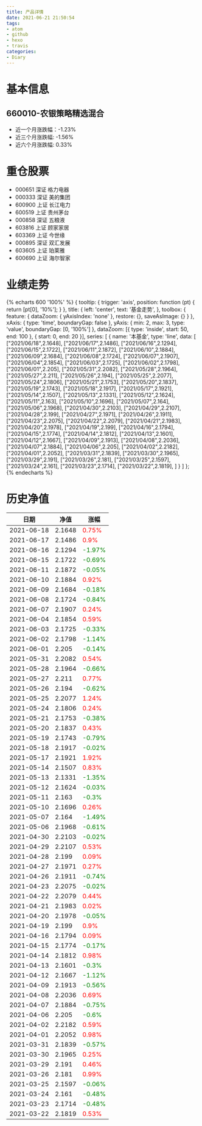 ```yaml
---
title: 产品详情
date: 2021-06-21 21:50:54
tags:
- atom
- github
- hexo
- travis
categories:
- Diary
---
```


# 基本信息
## 660010-农银策略精选混合
- 近一个月涨跌幅：-1.23%
- 近三个月涨跌幅: -1.56%
- 近六个月涨跌幅: 0.33%

# 重仓股票
- 000651 深证 格力电器
- 000333 深证 美的集团
- 600900 上证 长江电力
- 600519 上证 贵州茅台
- 000858 深证 五粮液
- 603816 上证 顾家家居
- 603369 上证 今世缘
- 000895 深证 双汇发展
- 603605 上证 珀莱雅
- 600690 上证 海尔智家
# 业绩走势

{% echarts 600 '100%' %}
{
  tooltip: {
        trigger: 'axis',
        position: function (pt) {
            return [pt[0], '10%'];
        }
    },
    title: {
        left: 'center',
        text: '基金走势',
    },
    toolbox: {
        feature: {
            dataZoom: {
                yAxisIndex: 'none'
            },
            restore: {},
            saveAsImage: {}
        }
    },
    xAxis: {
        type: 'time',
        boundaryGap: false
    },
    yAxis: {
        min: 2,
        max: 3,
        type: 'value',
        boundaryGap: [0, '100%']
    },
    dataZoom: [{
        type: 'inside',
        start: 50,
        end: 100
    }, {
        start: 0,
        end: 20
    }],
    series: [
        {
            name: '本基金',
            type: 'line',
            data: [
["2021/06/18",2.1648],
["2021/06/17",2.1486],
["2021/06/16",2.1294],
["2021/06/15",2.1722],
["2021/06/11",2.1872],
["2021/06/10",2.1884],
["2021/06/09",2.1684],
["2021/06/08",2.1724],
["2021/06/07",2.1907],
["2021/06/04",2.1854],
["2021/06/03",2.1725],
["2021/06/02",2.1798],
["2021/06/01",2.205],
["2021/05/31",2.2082],
["2021/05/28",2.1964],
["2021/05/27",2.211],
["2021/05/26",2.194],
["2021/05/25",2.2077],
["2021/05/24",2.1806],
["2021/05/21",2.1753],
["2021/05/20",2.1837],
["2021/05/19",2.1743],
["2021/05/18",2.1917],
["2021/05/17",2.1921],
["2021/05/14",2.1507],
["2021/05/13",2.1331],
["2021/05/12",2.1624],
["2021/05/11",2.163],
["2021/05/10",2.1696],
["2021/05/07",2.164],
["2021/05/06",2.1968],
["2021/04/30",2.2103],
["2021/04/29",2.2107],
["2021/04/28",2.199],
["2021/04/27",2.1971],
["2021/04/26",2.1911],
["2021/04/23",2.2075],
["2021/04/22",2.2079],
["2021/04/21",2.1983],
["2021/04/20",2.1978],
["2021/04/19",2.199],
["2021/04/16",2.1794],
["2021/04/15",2.1774],
["2021/04/14",2.1812],
["2021/04/13",2.1601],
["2021/04/12",2.1667],
["2021/04/09",2.1913],
["2021/04/08",2.2036],
["2021/04/07",2.1884],
["2021/04/06",2.205],
["2021/04/02",2.2182],
["2021/04/01",2.2052],
["2021/03/31",2.1839],
["2021/03/30",2.1965],
["2021/03/29",2.191],
["2021/03/26",2.181],
["2021/03/25",2.1597],
["2021/03/24",2.161],
["2021/03/23",2.1714],
["2021/03/22",2.1819],
]
        }
    ]
};
{% endecharts %}

# 历史净值

| 日期 | 净值 | 涨幅 |
| --- | --- | --- |
|2021-06-18|2.1648|<font color=red>0.75%</font>|
|2021-06-17|2.1486|<font color=red>0.9%</font>|
|2021-06-16|2.1294|<font color=green>-1.97%</font>|
|2021-06-15|2.1722|<font color=green>-0.69%</font>|
|2021-06-11|2.1872|<font color=green>-0.05%</font>|
|2021-06-10|2.1884|<font color=red>0.92%</font>|
|2021-06-09|2.1684|<font color=green>-0.18%</font>|
|2021-06-08|2.1724|<font color=green>-0.84%</font>|
|2021-06-07|2.1907|<font color=red>0.24%</font>|
|2021-06-04|2.1854|<font color=red>0.59%</font>|
|2021-06-03|2.1725|<font color=green>-0.33%</font>|
|2021-06-02|2.1798|<font color=green>-1.14%</font>|
|2021-06-01|2.205|<font color=green>-0.14%</font>|
|2021-05-31|2.2082|<font color=red>0.54%</font>|
|2021-05-28|2.1964|<font color=green>-0.66%</font>|
|2021-05-27|2.211|<font color=red>0.77%</font>|
|2021-05-26|2.194|<font color=green>-0.62%</font>|
|2021-05-25|2.2077|<font color=red>1.24%</font>|
|2021-05-24|2.1806|<font color=red>0.24%</font>|
|2021-05-21|2.1753|<font color=green>-0.38%</font>|
|2021-05-20|2.1837|<font color=red>0.43%</font>|
|2021-05-19|2.1743|<font color=green>-0.79%</font>|
|2021-05-18|2.1917|<font color=green>-0.02%</font>|
|2021-05-17|2.1921|<font color=red>1.92%</font>|
|2021-05-14|2.1507|<font color=red>0.83%</font>|
|2021-05-13|2.1331|<font color=green>-1.35%</font>|
|2021-05-12|2.1624|<font color=green>-0.03%</font>|
|2021-05-11|2.163|<font color=green>-0.3%</font>|
|2021-05-10|2.1696|<font color=red>0.26%</font>|
|2021-05-07|2.164|<font color=green>-1.49%</font>|
|2021-05-06|2.1968|<font color=green>-0.61%</font>|
|2021-04-30|2.2103|<font color=green>-0.02%</font>|
|2021-04-29|2.2107|<font color=red>0.53%</font>|
|2021-04-28|2.199|<font color=red>0.09%</font>|
|2021-04-27|2.1971|<font color=red>0.27%</font>|
|2021-04-26|2.1911|<font color=green>-0.74%</font>|
|2021-04-23|2.2075|<font color=green>-0.02%</font>|
|2021-04-22|2.2079|<font color=red>0.44%</font>|
|2021-04-21|2.1983|<font color=red>0.02%</font>|
|2021-04-20|2.1978|<font color=green>-0.05%</font>|
|2021-04-19|2.199|<font color=red>0.9%</font>|
|2021-04-16|2.1794|<font color=red>0.09%</font>|
|2021-04-15|2.1774|<font color=green>-0.17%</font>|
|2021-04-14|2.1812|<font color=red>0.98%</font>|
|2021-04-13|2.1601|<font color=green>-0.3%</font>|
|2021-04-12|2.1667|<font color=green>-1.12%</font>|
|2021-04-09|2.1913|<font color=green>-0.56%</font>|
|2021-04-08|2.2036|<font color=red>0.69%</font>|
|2021-04-07|2.1884|<font color=green>-0.75%</font>|
|2021-04-06|2.205|<font color=green>-0.6%</font>|
|2021-04-02|2.2182|<font color=red>0.59%</font>|
|2021-04-01|2.2052|<font color=red>0.98%</font>|
|2021-03-31|2.1839|<font color=green>-0.57%</font>|
|2021-03-30|2.1965|<font color=red>0.25%</font>|
|2021-03-29|2.191|<font color=red>0.46%</font>|
|2021-03-26|2.181|<font color=red>0.99%</font>|
|2021-03-25|2.1597|<font color=green>-0.06%</font>|
|2021-03-24|2.161|<font color=green>-0.48%</font>|
|2021-03-23|2.1714|<font color=green>-0.48%</font>|
|2021-03-22|2.1819|<font color=red>0.53%</font>|
